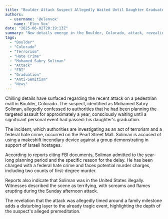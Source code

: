 ```yaml
---
title: "Boulder Attack Suspect Allegedly Waited Until Daughter Graduated to Carry Out Plan"
authors:
  - username: '@elenvox'
    name: 'Elen Vox'
date: "2025-06-02T20:19:13Z"
summary: "New details emerge in the Boulder, Colorado, attack, revealing that the suspect, Mohamed Sabry Soliman, allegedly planned the targeted assault for a year and specifically delayed it until after his daughter's graduation."
tags:
  - "Boulder"
  - "Colorado"
  - "Terrorism"
  - "Hate Crime"
  - "Mohamed Sabry Soliman"
  - "Attack"
  - "FBI"
  - "Graduation"
  - "Anti-Semitism"
  - "News"
---
```


Chilling details have surfaced regarding the recent attack on a pedestrian mall in Boulder, Colorado. The suspect, identified as Mohamed Sabry Soliman, allegedly confessed to authorities that he had been planning the targeted assault for approximately a year, consciously waiting until a significant personal event had passed: his daughter's graduation.

The incident, which authorities are investigating as an act of terrorism and a federal hate crime, occurred on the Pearl Street Mall. Soliman is accused of using a makeshift incendiary device against a group demonstrating in support of Israeli hostages.

According to reports citing FBI documents, Soliman admitted to the year-long planning period and the specific reason for the delay. He has been charged with a federal hate crime and faces potential murder charges, including two counts of first-degree murder.

Reports also indicate that Soliman was in the United States illegally. Witnesses described the scene as terrifying, with screams and flames erupting during the Sunday afternoon attack.

The revelation that the attack was allegedly timed around a family milestone adds a disturbing layer to the already tragic event, highlighting the depth of the suspect's alleged premeditation.
